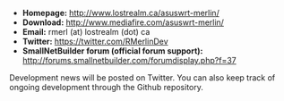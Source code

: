 * **Homepage:** http://www.lostrealm.ca/asuswrt-merlin/
* **Download:** http://www.mediafire.com/asuswrt-merlin/
* **Email:** rmerl (at) lostrealm (dot) ca
* **Twitter:** https://twitter.com/RMerlinDev
* **SmallNetBuilder forum (official forum support):** http://forums.smallnetbuilder.com/forumdisplay.php?f=37

Development news will be posted on Twitter.  You can also keep track of ongoing development through the Github repository.